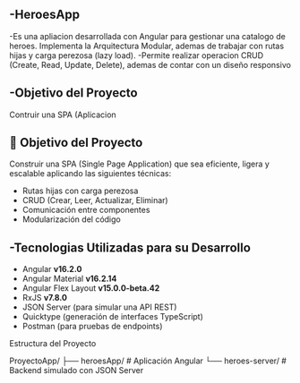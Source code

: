 -HeroesApp
-
-Es una apliacion desarrollada con Angular para gestionar una catalogo de heroes. Implementa la Arquitectura Modular, ademas de trabajar con rutas hijas y carga perezosa (lazy load). 
-Permite realizar operacion CRUD (Create, Read, Update, Delete), ademas de contar con un diseño responsivo

-Objetivo del Proyecto
-
Contruir una SPA (Aplicacion  
## 🧠 Objetivo del Proyecto

Construir una SPA (Single Page Application) que sea eficiente, ligera y escalable aplicando las siguientes técnicas:
- Rutas hijas con carga perezosa
- CRUD (Crear, Leer, Actualizar, Eliminar)
- Comunicación entre componentes
- Modularización del código

-Tecnologias Utilizadas para su Desarrollo
-
- Angular **v16.2.0**
- Angular Material **v16.2.14**
- Angular Flex Layout **v15.0.0-beta.42**
- RxJS **v7.8.0**
- JSON Server (para simular una API REST)
- Quicktype (generación de interfaces TypeScript)
- Postman (para pruebas de endpoints)

Estructura del Proyecto

ProyectoApp/
├── heroesApp/         # Aplicación Angular
└── heroes-server/     # Backend simulado con JSON Server
